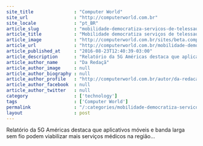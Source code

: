 ```yaml
---
site_title               : "Computer World"
site_url                 : "http://computerworld.com.br"
site_locale              : "pt_BR"
article_slug             : "mobilidade-democratiza-servicos-de-telessaude-na-america-latina"
article_title            : "Mobilidade democratiza serviços de telessaúde na América Latina"
article_image            : "http://computerworld.com.br/sites/beta.computerworld.com.br/files/news_articles/app_smartphone_saude.jpg"
article_url              : "http://computerworld.com.br/mobilidade-democratiza-servicos-de-telessaude-na-america-latina"
article_published_at     : "2016-08-23T12:40:39-03:00"
article_description      : "Relatório da 5G Américas destaca que aplicativos móveis e banda larga sem fio podem viabilizar mais serviços médicos na região..."
article_author_name      : "Da Redaçã"
article_author_image     : null
article_author_biography : null
article_author_profile   : "http://computerworld.com.br/autor/da-redacao"
article_author_facebook  : null
article_author_twitter   : null
category                 : ['technology']
tags                     : ['Computer World']
permalink                : "/:categories/mobilidade-democratiza-servicos-de-telessaude-na-america-latina/"
layout                   : post
---
```


Relatório da 5G Américas destaca que aplicativos móveis e banda larga sem fio podem viabilizar mais serviços médicos na região...
